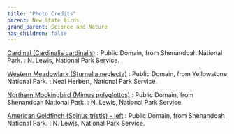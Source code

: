 ```yaml
---
title: "Photo Credits"
parent: New State Birds
grand_parent: Science and Nature
has_children: false
---
```



[Cardinal (Cardinalis cardinalis)](https://www.flickr.com/photos/snpphotos/31627206588/)
: Public Domain, from Shenandoah National Park.
: N. Lewis, National Park Service.


[Western Meadowlark (Sturnella neglecta)](https://commons.wikimedia.org/wiki/File:Western_meadowlark,_Lamar_Valley_(18243110643).jpg)
: Public Domain, from Yellowstone National Park.
: Neal Herbert, National Park Service.


[Northern Mockingbird (Mimus polyglottos)](https://www.flickr.com/photos/snpphotos/44718201435/)
: Public Domain, from Shenandoah National Park.
: N. Lewis, National Park Service.



[American Goldfinch (Spinus tristis) - left](https://flickr.com/photos/snpphotos/44586088795/)
: Public Domain, from Shenandoah National Park.
: N. Lewis, National Park Service.
